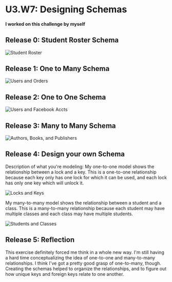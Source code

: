 # U3.W7: Designing Schemas


#### I worked on this challenge by myself


## Release 0: Student Roster Schema
![Student Roster](../imgs/students.png)


## Release 1: One to Many Schema
![Users and Orders](../imgs/users_and_orders.png)


## Release 2: One to One Schema
![Users and Facebook Accts](../imgs/users_and_facebook_accounts.png)



## Release 3: Many to Many Schema
![Authors, Books, and Publishers](../imgs/authors_books_publishers.png)


## Release 4: Design your own Schema
Description of what you're modeling: My one-to-one model shows the relationship between a lock and a key. This is a one-to-one relationship because each key only has one lock for which it can be used, and each lock has only one key which will unlock it.

![Locks and Keys](../imgs/my_one_to_one.png)

My many-to-many model shows the relationship between a student and a class. This is a many-to-many relationship because each student may have multiple classes and each class may have multiple students.

![Students and Classes](../imgs/my_many_to_many.png)

## Release 5: Reflection

This exercise definitely forced me think in a whole new way. I'm still having a hard time conceptualizing the idea of one-to-one and many-to-many relationships. I think I've got a pretty good grasp of one-to-many, though. Creating the schemas helped to organize the relationships, and to figure out how unique keys and foreign keys relate to one another.

